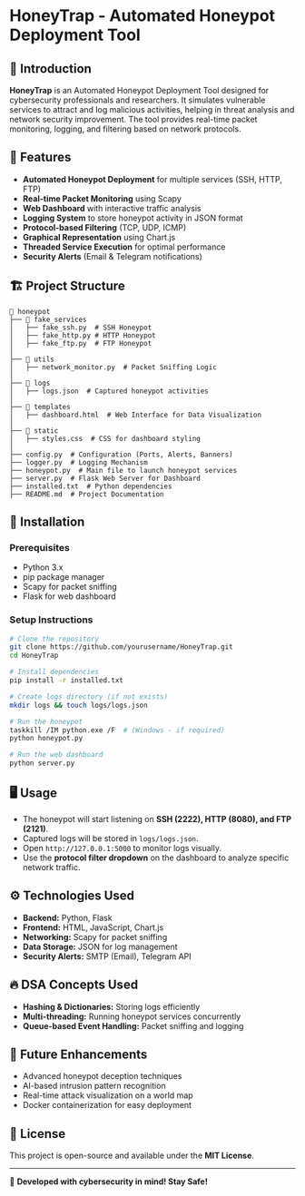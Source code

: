 # HoneyTrap - Automated Honeypot Deployment Tool

## 📌 Introduction
**HoneyTrap** is an Automated Honeypot Deployment Tool designed for cybersecurity professionals and researchers. It simulates vulnerable services to attract and log malicious activities, helping in threat analysis and network security improvement. The tool provides real-time packet monitoring, logging, and filtering based on network protocols.

## 🚀 Features
- **Automated Honeypot Deployment** for multiple services (SSH, HTTP, FTP)
- **Real-time Packet Monitoring** using Scapy
- **Web Dashboard** with interactive traffic analysis
- **Logging System** to store honeypot activity in JSON format
- **Protocol-based Filtering** (TCP, UDP, ICMP)
- **Graphical Representation** using Chart.js
- **Threaded Service Execution** for optimal performance
- **Security Alerts** (Email & Telegram notifications)

## 🏗️ Project Structure
```
📂 honeypot
├── 📂 fake_services
│   ├── fake_ssh.py  # SSH Honeypot
│   ├── fake_http.py # HTTP Honeypot
│   ├── fake_ftp.py  # FTP Honeypot
│
├── 📂 utils
│   ├── network_monitor.py  # Packet Sniffing Logic
│
├── 📂 logs
│   ├── logs.json  # Captured honeypot activities
│
├── 📂 templates
│   ├── dashboard.html  # Web Interface for Data Visualization
│
├── 📂 static
│   ├── styles.css  # CSS for dashboard styling
│
├── config.py  # Configuration (Ports, Alerts, Banners)
├── logger.py  # Logging Mechanism
├── honeypot.py  # Main file to launch honeypot services
├── server.py  # Flask Web Server for Dashboard
├── installed.txt  # Python dependencies
├── README.md  # Project Documentation
```

## 🔧 Installation
### **Prerequisites**
- Python 3.x
- pip package manager
- Scapy for packet sniffing
- Flask for web dashboard

### **Setup Instructions**
```sh
# Clone the repository
git clone https://github.com/yourusername/HoneyTrap.git
cd HoneyTrap

# Install dependencies
pip install -r installed.txt

# Create logs directory (if not exists)
mkdir logs && touch logs/logs.json

# Run the honeypot
taskkill /IM python.exe /F  # (Windows - if required)
python honeypot.py

# Run the web dashboard
python server.py
```

## 🖥️ Usage
- The honeypot will start listening on **SSH (2222), HTTP (8080), and FTP (2121)**.
- Captured logs will be stored in `logs/logs.json`.
- Open `http://127.0.0.1:5000` to monitor logs visually.
- Use the **protocol filter dropdown** on the dashboard to analyze specific network traffic.

## ⚙️ Technologies Used
- **Backend:** Python, Flask
- **Frontend:** HTML, JavaScript, Chart.js
- **Networking:** Scapy for packet sniffing
- **Data Storage:** JSON for log management
- **Security Alerts:** SMTP (Email), Telegram API

## 🔥 DSA Concepts Used
- **Hashing & Dictionaries:** Storing logs efficiently
- **Multi-threading:** Running honeypot services concurrently
- **Queue-based Event Handling:** Packet sniffing and logging

## 🚧 Future Enhancements
- Advanced honeypot deception techniques
- AI-based intrusion pattern recognition
- Real-time attack visualization on a world map
- Docker containerization for easy deployment

## 📜 License
This project is open-source and available under the **MIT License**.

---
🚀 **Developed with cybersecurity in mind! Stay Safe!**

